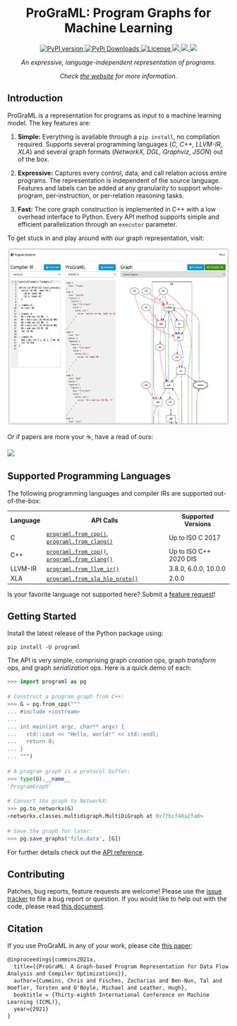 <h1 align="center">ProGraML: Program Graphs for Machine Learning</h1>

<p align="center">
  <!-- PyPi Version -->
  <a href="https://pypi.org/project/programl/">
      <img src="https://badge.fury.io/py/programl.svg" alt="PyPI version" height="20">
  </a>
  <!-- Downloads counter -->
  <a href="https://pypi.org/project/programl/">
      <img src="https://pepy.tech/badge/programl" alt="PyPi Downloads" height="20">
  </a>
  <!-- license -->
  <a href="https://tldrlegal.com/license/apache-license-2.0-(apache-2.0)">
      <img src="https://img.shields.io/pypi/l/programl" alt="License" height="20">
  </a>
  <!-- CI status -->
  <a href="https://github.com/ChrisCummins/ProGraML/actions?query=workflow%3ACI+branch%3Astable">
    <img src="https://github.com/ChrisCummins/ProGraML/workflows/CI/badge.svg?branch=stable">
  </a>
  <!-- Better code -->
  <a href="https://bettercodehub.com/results/ChrisCummins/ProGraML">
    <img src="https://bettercodehub.com/edge/badge/ChrisCummins/ProGraML?branch=stable">
  </a>
  <!-- Commit counter -->
  <a href="https://github.com/ChrisCummins/ProGraML/graphs/commit-activity">
    <img src="https://img.shields.io/github/commit-activity/y/ChrisCummins/ProGraML.svg?color=yellow">
  </a>
</p>

<p align="center">
  <i>An expressive, language-independent representation of programs.</i>
</p>
<p align="center">
  <i>
    Check <a href="https://chriscummins.cc/ProGraML">the website</a>
    for more information.
  </i>
</p>


## Introduction

ProGraML is a representation for programs as input to a machine learning model.
The key features are:

1. **Simple:** Everything is available through a `pip install`, no compilation
   required. Supports several programming languages (*C, C++, LLVM-IR, XLA*) and
   several graph formats (*NetworkX, DGL, Graphviz, JSON*) out of the box.

2. **Expressive:** Captures every control, data, and call relation across entire
   programs. The representation is independent of the source language. Features
   and labels can be added at any granularity to support whole-program,
   per-instruction, or per-relation reasoning tasks.

3. **Fast:** The core graph construction is implemented in C++ with a low
   overhead interface to Python. Every API method supports simple and efficient
   parallelization through an `executor` parameter.

To get stuck in and play around with our graph representation, visit:

<a href="https://chriscummins.cc/s/program_explorer">
  <img height="400" src="https://github.com/ChrisCummins/ProGraML/raw/development/Documentation/assets/program_explorer.png">
</a>

Or if papers are more your ☕, have a read of ours:

<a href="https://chriscummins.cc/pub/2021-icml.pdf">
  <img height="325" src="https://github.com/ChrisCummins/ProGraML/raw/development/Documentation/icml-2021/paper.png">
</a>


## Supported Programming Languages

The following programming languages and compiler IRs are supported
out-of-the-box:

<table>
  <tr>
    <th>Language</th>
    <th>API Calls</th>
    <th>Supported Versions</th>
  </tr>
  <tr>
    <td>C</td>
    <td>
      <a href="https://chriscummins.cc/ProGraML/api/python.html#programl.from_cpp"><code>programl.from_cpp()</code></a>,
      <a href="https://chriscummins.cc/ProGraML/api/python.html#programl.from_clang"><code>programl.from_clang()</code></a>
    </td>
    <td>Up to ISO C 2017</td>
  </tr>
  <tr>
    <td>C++</td>
    <td>
      <a href="https://chriscummins.cc/ProGraML/api/python.html#programl.from_cpp"><code>programl.from_cpp()</code></a>,
      <a href="https://chriscummins.cc/ProGraML/api/python.html#programl.from_clang"><code>programl.from_clang()</code></a>
    </td>
    <td>Up to ISO C++ 2020 DIS</td>
  </tr>
  <tr>
    <td>LLVM-IR</td>
    <td>
      <a href="https://chriscummins.cc/ProGraML/api/python.html#programl.from_llvm_ir"><code>programl.from_llvm_ir()</code></a>
    </td>
    <td>3.8.0, 6.0.0, 10.0.0</td>
  </tr>
  <tr>
    <td>XLA</td>
    <td>
      <a href="https://chriscummins.cc/ProGraML/api/python.html#programl.from_xla_hlo_proto"><code>programl.from_xla_hlo_proto()</code></a>
    </td>
    <td>2.0.0</td>
  </tr>
</table>

Is your favorite language not supported here? Submit a [feature
request](https://github.com/ChrisCummins/ProGraML/issues/new/choose)!


## Getting Started

Install the latest release of the Python package using:

```
pip install -U programl
```

The API is very simple, comprising graph *creation* ops, graph *transform* ops,
and graph *serialization* ops. Here is a quick demo of each:

```py
>>> import programl as pg

# Construct a program graph from C++:
>>> G = pg.from_cpp("""
... #include <iostream>
...
... int main(int argc, char** argv) {
...   std::cout << "Hello, world!" << std::endl;
...   return 0;
... }
... """)

# A program graph is a protocol buffer:
>>> type(G).__name__
'ProgramGraph'

# Convert the graph to NetworkX:
>>> pg.to_networkx(G)
<networkx.classes.multidigraph.MultiDiGraph at 0x7fbcf40a2fa0>

# Save the graph for later:
>>> pg.save_graphs('file.data', [G])
```

For further details check out the [API
reference](https://chriscummins.cc/ProGraML/api/python.html).


## Contributing

Patches, bug reports, feature requests are welcome! Please use the
[issue tracker](https://github.com/ChrisCummins/ProGraML/issues) to file a
bug report or question. If you would like to help out with the code, please
read [this document](CONTRIBUTING.md).


## Citation

If you use ProGraML in any of your work, please cite [this
paper](https://chriscummins.cc/pub/2021-icml.pdf):

```
@inproceedings{cummins2021a,
  title={{ProGraML: A Graph-based Program Representation for Data Flow Analysis and Compiler Optimizations}},
  author={Cummins, Chris and Fisches, Zacharias and Ben-Nun, Tal and Hoefler, Torsten and O'Boyle, Michael and Leather, Hugh},
  booktitle = {Thirty-eighth International Conference on Machine Learning (ICML)},
  year={2021}
}
```

